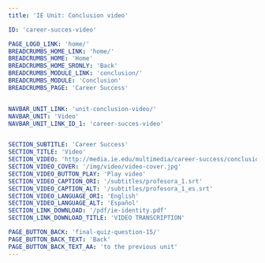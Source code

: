 ```yaml
---
title: 'IE Unit: Conclusion video'

ID: 'career-succes-video'

PAGE_LOGO_LINK: 'home/'
BREADCRUMBS_HOME_LINK: 'home/'
BREADCRUMBS_HOME: 'Home'
BREADCRUMBS_HOME_SRONLY: 'Back'
BREADCRUMBS_MODULE_LINK: 'conclusion/'
BREADCRUMBS_MODULE: 'Conclusion'
BREADCRUMBS_PAGE: 'Career Success'


NAVBAR_UNIT_LINK: 'unit-conclusion-video/'
NAVBAR_UNIT: 'Video'
NAVBAR_UNIT_LINK_ID_1: 'career-succes-video'


SECTION_SUBTITLE: 'Career Success'
SECTION_TITLE: 'Video'
SECTION_VIDEO: 'http://media.ie.edu/multimedia/career-success/conclusion.mp4'
SECTION_VIDEO_COVER: '/img/video/video-cover.jpg'
SECTION_VIDEO_BUTTON_PLAY: 'Play video'
SECTION_VIDEO_CAPTION_ORI: '/subtitles/profesora_1.srt'
SECTION_VIDEO_CAPTION_ALT: '/subtitles/profesora_1_es.srt'
SECTION_VIDEO_LANGUAGE_ORI: 'English'
SECTION_VIDEO_LANGUAGE_ALT: 'Español'
SECTION_LINK_DOWNLOAD: '/pdf/ie-identity.pdf'
SECTION_LINK_DOWNLOAD_TITLE: 'VIDEO TRANSCRIPTION'

PAGE_BUTTON_BACK: 'final-quiz-question-15/'
PAGE_BUTTON_BACK_TEXT: 'Back'
PAGE_BUTTON_BACK_TEXT_AA: 'to the previous unit'
---
```

